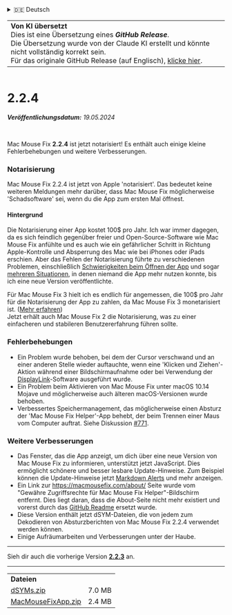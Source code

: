 <details>
<summary>🇩🇪 Deutsch</summary>

[🇬🇧 English (GitHub)](https://github.com/noah-nuebling/mac-mouse-fix/releases/tag/2.2.4)\
[🇦🇩 Català](https://redirect.macmousefix.com/?target=mmf-release&tag=2.2.4&locale=ca)\
**🇩🇪 Deutsch**\
[🇪🇸 Español](https://redirect.macmousefix.com/?target=mmf-release&tag=2.2.4&locale=es)\
[🇫🇷 Français](https://redirect.macmousefix.com/?target=mmf-release&tag=2.2.4&locale=fr)\
[🇮🇩 Indonesia](https://redirect.macmousefix.com/?target=mmf-release&tag=2.2.4&locale=id)\
[🇮🇹 Italiano](https://redirect.macmousefix.com/?target=mmf-release&tag=2.2.4&locale=it)\
[🇭🇺 Magyar](https://redirect.macmousefix.com/?target=mmf-release&tag=2.2.4&locale=hu)\
[🇳🇱 Nederlands](https://redirect.macmousefix.com/?target=mmf-release&tag=2.2.4&locale=nl)\
[🇵🇱 Polski](https://redirect.macmousefix.com/?target=mmf-release&tag=2.2.4&locale=pl)\
[🇧🇷 Português (Brasil)](https://redirect.macmousefix.com/?target=mmf-release&tag=2.2.4&locale=pt-BR)\
[🇵🇹 Português (Portugal)](https://redirect.macmousefix.com/?target=mmf-release&tag=2.2.4&locale=pt-PT)\
[🇷🇴 Română](https://redirect.macmousefix.com/?target=mmf-release&tag=2.2.4&locale=ro)\
[🇸🇪 Svenska](https://redirect.macmousefix.com/?target=mmf-release&tag=2.2.4&locale=sv)\
[🇻🇳 Tiếng Việt](https://redirect.macmousefix.com/?target=mmf-release&tag=2.2.4&locale=vi)\
[🇹🇷 Türkçe](https://redirect.macmousefix.com/?target=mmf-release&tag=2.2.4&locale=tr)\
[🇨🇿 Čeština](https://redirect.macmousefix.com/?target=mmf-release&tag=2.2.4&locale=cs)\
[🇬🇷 Ελληνικά](https://redirect.macmousefix.com/?target=mmf-release&tag=2.2.4&locale=el)\
[🇷🇺 Русский](https://redirect.macmousefix.com/?target=mmf-release&tag=2.2.4&locale=ru)\
[🇺🇦 Українська](https://redirect.macmousefix.com/?target=mmf-release&tag=2.2.4&locale=uk)\
[🇮🇱 עברית](https://redirect.macmousefix.com/?target=mmf-release&tag=2.2.4&locale=he)\
[🇸🇦 العربية](https://redirect.macmousefix.com/?target=mmf-release&tag=2.2.4&locale=ar)\
[🇮🇳 हिन्दी](https://redirect.macmousefix.com/?target=mmf-release&tag=2.2.4&locale=hi)\
[🇹🇭 ไทย](https://redirect.macmousefix.com/?target=mmf-release&tag=2.2.4&locale=th)\
[🇨🇳 中文 (简体)](https://redirect.macmousefix.com/?target=mmf-release&tag=2.2.4&locale=zh-Hans)\
[🇨🇳 中文 (繁體)](https://redirect.macmousefix.com/?target=mmf-release&tag=2.2.4&locale=zh-Hant)\
[🇭🇰 中文（香港)](https://redirect.macmousefix.com/?target=mmf-release&tag=2.2.4&locale=zh-HK)\
[🇯🇵 日本語](https://redirect.macmousefix.com/?target=mmf-release&tag=2.2.4&locale=ja)\
[🇰🇷 한국어](https://redirect.macmousefix.com/?target=mmf-release&tag=2.2.4&locale=ko)\
[Help translate Mac Mouse Fix to different languages!](https://github.com/noah-nuebling/mac-mouse-fix/discussions/731)
</details>
<table align=><td>
<b>Von KI übersetzt</b><br>
Dies ist eine Übersetzung eines <b><em>GitHub Release</em></b>.<br>
Die Übersetzung wurde von der Claude KI erstellt und könnte nicht vollständig korrekt sein.<br>
Für das originale GitHub Release (auf Englisch), <a href="https://github.com/noah-nuebling/mac-mouse-fix/releases/tag/2.2.4">klicke hier</a>.
</td></table>

<table></table>

# 2.2.4
***Veröffentlichungsdatum:** 19.05.2024*

<br>

Mac Mouse Fix **2.2.4** ist jetzt notarisiert! Es enthält auch einige kleine Fehlerbehebungen und weitere Verbesserungen.

### **Notarisierung**

Mac Mouse Fix 2.2.4 ist jetzt von Apple 'notarisiert'. Das bedeutet keine weiteren Meldungen mehr darüber, dass Mac Mouse Fix möglicherweise 'Schadsoftware' sei, wenn du die App zum ersten Mal öffnest.

#### Hintergrund

Die Notarisierung einer App kostet 100$ pro Jahr. Ich war immer dagegen, da es sich feindlich gegenüber freier und Open-Source-Software wie Mac Mouse Fix anfühlte und es auch wie ein gefährlicher Schritt in Richtung Apple-Kontrolle und Absperrung des Mac wie bei iPhones oder iPads erschien. Aber das Fehlen der Notarisierung führte zu verschiedenen Problemen, einschließlich [Schwierigkeiten beim Öffnen der App](https://github.com/noah-nuebling/mac-mouse-fix/discussions/114) und sogar [mehreren Situationen](https://github.com/noah-nuebling/mac-mouse-fix/issues/95), in denen niemand die App mehr nutzen konnte, bis ich eine neue Version veröffentlichte.

Für Mac Mouse Fix 3 hielt ich es endlich für angemessen, die 100$ pro Jahr für die Notarisierung der App zu zahlen, da Mac Mouse Fix 3 monetarisiert ist. ([Mehr erfahren](https://github.com/noah-nuebling/mac-mouse-fix/releases/tag/3.0.0)) \
Jetzt erhält auch Mac Mouse Fix 2 die Notarisierung, was zu einer einfacheren und stabileren Benutzererfahrung führen sollte.

### **Fehlerbehebungen**

- Ein Problem wurde behoben, bei dem der Cursor verschwand und an einer anderen Stelle wieder auftauchte, wenn eine 'Klicken und Ziehen'-Aktion während einer Bildschirmaufnahme oder bei Verwendung der [DisplayLink](https://www.synaptics.com/products/displaylink-graphics)-Software ausgeführt wurde.
- Ein Problem beim Aktivieren von Mac Mouse Fix unter macOS 10.14 Mojave und möglicherweise auch älteren macOS-Versionen wurde behoben.
- Verbessertes Speichermanagement, das möglicherweise einen Absturz der 'Mac Mouse Fix Helper'-App behebt, der beim Trennen einer Maus vom Computer auftrat. Siehe Diskussion [#771](https://github.com/noah-nuebling/mac-mouse-fix/discussions/771).

### **Weitere Verbesserungen**

- Das Fenster, das die App anzeigt, um dich über eine neue Version von Mac Mouse Fix zu informieren, unterstützt jetzt JavaScript. Dies ermöglicht schönere und besser lesbare Update-Hinweise. Zum Beispiel können die Update-Hinweise jetzt [Markdown Alerts](https://github.com/orgs/community/discussions/16925) und mehr anzeigen.
- Ein Link zur https://macmousefix.com/about/ Seite wurde vom "Gewähre Zugriffsrechte für Mac Mouse Fix Helper"-Bildschirm entfernt. Dies liegt daran, dass die About-Seite nicht mehr existiert und vorerst durch das [GitHub Readme](https://github.com/noah-nuebling/mac-mouse-fix) ersetzt wurde.
- Diese Version enthält jetzt dSYM-Dateien, die von jedem zum Dekodieren von Absturzberichten von Mac Mouse Fix 2.2.4 verwendet werden können.
- Einige Aufräumarbeiten und Verbesserungen unter der Haube.

---

Sieh dir auch die vorherige Version [**2.2.3**](https://github.com/noah-nuebling/mac-mouse-fix/releases/tag/2.2.3) an.

---

<table align="start">
<tr>
    <td colspan=2>
        <b>Dateien</b>
    </td>
</tr>
<tr>
    <td><a href="https://github.com/noah-nuebling/mac-mouse-fix/releases/download/2.2.4/dSYMs.zip">dSYMs.zip</a></td>
    <td>7.0 MB</td>
</tr>
<tr>
    <td><a href="https://github.com/noah-nuebling/mac-mouse-fix/releases/download/2.2.4/MacMouseFixApp.zip">MacMouseFixApp.zip</a></td>
    <td>2.4 MB</td>
</tr>
</table>